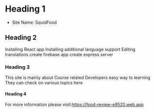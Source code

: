 # Heading 1
 * Site Name: SquidFood


## Heading 2
Installing React app
Installing additional language support
Editing translations
create firebase app
create express server


### Heading 3
This site is mainly about Course related
Developers easy way to learning
They can check on various topics here

#### Heading 4
For more information please visit:https://food-review-e9520.web.app